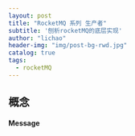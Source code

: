 ```yaml
---
layout: post
title: "RocketMQ 系列 生产者"
subtitle: '刨析rocketMQ的底层实现'
author: "lichao"
header-img: "img/post-bg-rwd.jpg"
catalog: true
tags:
  - rocketMQ
---
```


## 概念
#### Message
